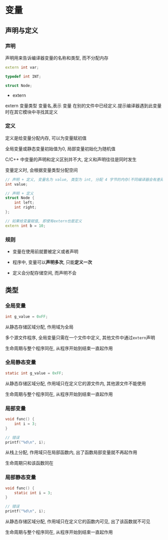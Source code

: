<!--
 * @Description: 
 * @Version: 1.0
 * @Author: DaLao
 * @Email: dalao@xxx.com
 * @Date: 2021-11-06 13:27:01
 * @LastEditors: dalao_li
 * @LastEditTime: 2023-04-16 23:29:42
-->

# 变量


## 声明与定义


### 声明

声明用来告诉编译器变量的名称和类型, 而不分配内存

```c++
extern int var;

typedef int INT;

struct Node;
```

- extern

extern 变量类型 变量名,表示 变量 在别的文件中已经定义.提示编译器遇到此变量时在其它模块中寻找其定义


### 定义

定义是给变量分配内存, 可以为变量赋初值

全局变量或静态变量初始值为0, 局部变量初始化为随机值

C/C++ 中变量的声明和定义区别并不大, 定义和声明往往是同时发生

变量定义时, 会根据变量类型分配空间

```c++
// 声明 + 定义, 变量名为 value, 类型为 int, 分配 4 字节的内存(不同编译器会有差异)
int value;

// 声明 + 定义
struct Node {
    int left;
    int right;
}; 

// 如果给变量赋值, 即使有extern也是定义
extern int b = 10;
```


### 规则

- 变量在使用前就要被定义或者声明

- 程序中, 变量可以**声明多次**, 只能**定义一次**

- 定义会分配存储空间, 而声明不会


## 类型


### 全局变量

```c
int g_value = 0xFF;
```

从静态存储区域分配, 作用域为全局

多个源文件程序, 全局变量只需在一个文件中定义, 其他文件中通过`extern`声明

生命周期与整个程序同在, 从程序开始到结束一直起作用



### 全局静态变量

```c
static int g_value = 0xFF;
```

从静态存储区域分配, 作用域只在定义它的源文件内, 其他源文件不能使用

生命周期与整个程序同在, 从程序开始到结束一直起作用



### 局部变量

```c
void func() {
    int i = 3;
}

// 错误
printf("%d\n", i);
```

从栈上分配, 作用域只在局部函数内, 出了函数局部变量就不再起作用

生命周期只和该函数同在



### 局部静态变量

```c
void func() {
    static int i = 3;
}

// 错误
printf("%d\n", i);
```

从静态存储区域分配, 作用域只在定义它的函数内可见, 出了该函数就不可见

生命周期与整个程序同在, 从程序开始到结束一直起作用